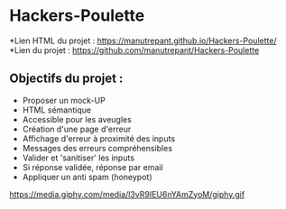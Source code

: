 # Hackers-Poulette
*Lien HTML du projet : https://manutrepant.github.io/Hackers-Poulette/
*Lien du projet : https://github.com/manutrepant/Hackers-Poulette

## Objectifs du projet :
* Proposer un mock-UP
* HTML sémantique
* Accessible pour les aveugles
* Création d'une page d'erreur
* Affichage d'erreur à proximité des inputs
* Messages des erreurs compréhensibles
* Valider et 'sanitiser' les inputs
* Si réponse validée, réponse par email
* Appliquer un anti spam (honeypot)

https://media.giphy.com/media/l3vR9IEU6nYAmZyoM/giphy.gif
